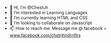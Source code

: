- 👋 Hi, I’m @Chestuh
- 👀 I’m interested in Learning Languages
- 🌱 I’m currently learning HTML and CSS
- 💞️ I’m looking to collaborate on Javascript
- 📫 How to reach me: Message me @ facebook = www.facebook.com/chstrjhndrnflrs

<!---
Chestuh/Chestuh is a ✨ special ✨ repository because its `README.md` (this file) appears on your GitHub profile.
You can click the Preview link to take a look at your changes.
--->
